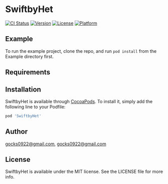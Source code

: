 # SwiftbyHet

[![CI Status](https://img.shields.io/travis/gocks0922@gmail.com/SwiftbyHet.svg?style=flat)](https://travis-ci.org/gocks0922@gmail.com/SwiftbyHet)
[![Version](https://img.shields.io/cocoapods/v/SwiftbyHet.svg?style=flat)](https://cocoapods.org/pods/SwiftbyHet)
[![License](https://img.shields.io/cocoapods/l/SwiftbyHet.svg?style=flat)](https://cocoapods.org/pods/SwiftbyHet)
[![Platform](https://img.shields.io/cocoapods/p/SwiftbyHet.svg?style=flat)](https://cocoapods.org/pods/SwiftbyHet)

## Example

To run the example project, clone the repo, and run `pod install` from the Example directory first.

## Requirements

## Installation

SwiftbyHet is available through [CocoaPods](https://cocoapods.org). To install
it, simply add the following line to your Podfile:

```ruby
pod 'SwiftbyHet'
```

## Author

gocks0922@gmail.com, gocks0922@gmail.com

## License

SwiftbyHet is available under the MIT license. See the LICENSE file for more info.
